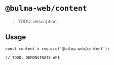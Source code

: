 # `@bulma-web/content`

> TODO: description

## Usage

```
const content = require('@bulma-web/content');

// TODO: DEMONSTRATE API
```
